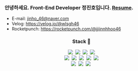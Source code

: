 ### 안녕하세요. Front-End Developer 정진호입니다. [Resume](https://mata0406.github.io/resume/).
  
- E-mail: jinho_46@naver.com
- Velog: https://velog.io/@wlsgh46
- Rocketpunch: https://rocketpunch.com/@jjiinnhhoo46

<h3 align="center">Stack 🚀</h3>

<div align="center"> 
  <img src="https://img.shields.io/badge/HTML5-E34F26?style=flat-square&logo=html5&logoColor=white"/>&nbsp
  <img src="https://img.shields.io/badge/css-1572B6?style=flat-square&logo=css3&logoColor=white"/></a>&nbsp
  <img src="https://img.shields.io/badge/Javascript-ffb13b?style=flat-square&logo=javascript&logoColor=white"/></a>&nbsp 
  <img src="https://img.shields.io/badge/TypeScript-007ACC?style=flat-square&logo=typescript&logoColor=white"/>
</div>

<div align="center">
  <img src="https://img.shields.io/badge/React-20232A?style=flat-square&logo=react&logoColor=61DAFB"/>&nbsp
  <img src="https://img.shields.io/badge/Redux-593D88?style=flat-square&logo=redux&logoColor=white"/>&nbsp
<!--   <img src="https://img.shields.io/badge/Redux-Saga-593D88?style=flat-square&logo=redux&logoColor=white"/>&nbsp -->
  <img src="https://img.shields.io/badge/Bootstrap-563D7C?style=flat-square&logo=bootstrap&logoColor=white"/>&nbsp
  <img src="https://img.shields.io/badge/styled--components-DB7093?style=flat-square&logo=styled-components&logoColor=white"/>&nbsp
  <img src="https://img.shields.io/badge/Material--UI-0081CB?style=flat-square&logo=material-ui&logoColor=white"/>
</div>

<div align="center">
  <img src="https://img.shields.io/badge/SpringBoot-6DB33F?style=flat-square&logo=Spring&logoColor=white"/></a>&nbsp
  <img src="https://img.shields.io/badge/Mysql-E6B91E?style=flat-square&logo=MySql&logoColor=white"/></a>&nbsp 
  <img src="https://img.shields.io/badge/aws-333664?style=flat-square&logo=amazon-aws&logoColor=white"/></a>&nbsp
</div>

<br>

<!-- Here are some ideas to get you started:

- 🔭 I’m currently working on ...
- 🌱 I’m currently learning ...
- 👯 I’m looking to collaborate on ...
- 🤔 I’m looking for help with ...
- 💬 Ask me about ...
- 📫 How to reach me: ...
- 😄 Pronouns: ...
- ⚡ Fun fact: ...
 -->
